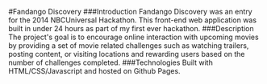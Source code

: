 #Fandango Discovery
###Introduction
Fandango Discovery was an entry for the 2014 NBCUniversal Hackathon. This front-end web application was built in under 24 hours as part of my first ever hackathon.
###Description
The project's goal is to encourage online interaction with upcoming movies by providing a set of movie related challenges such as watching trailers, posting content, or visiting locations and rewarding users based on the number of challenges completed.
###Technologies
Built with HTML/CSS/Javascript and hosted on Github Pages.
